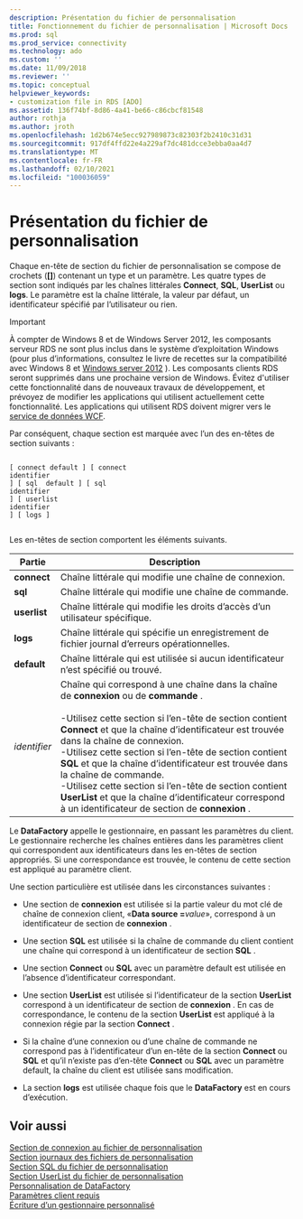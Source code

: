 ```yaml
---
description: Présentation du fichier de personnalisation
title: Fonctionnement du fichier de personnalisation | Microsoft Docs
ms.prod: sql
ms.prod_service: connectivity
ms.technology: ado
ms.custom: ''
ms.date: 11/09/2018
ms.reviewer: ''
ms.topic: conceptual
helpviewer_keywords:
- customization file in RDS [ADO]
ms.assetid: 136f74bf-8d86-4a41-be66-c86cbcf81548
author: rothja
ms.author: jroth
ms.openlocfilehash: 1d2b674e5ecc927989873c82303f2b2410c31d31
ms.sourcegitcommit: 917df4ffd22e4a229af7dc481dcce3ebba0aa4d7
ms.translationtype: MT
ms.contentlocale: fr-FR
ms.lasthandoff: 02/10/2021
ms.locfileid: "100036059"
---
```

# <a name="understanding-the-customization-file"></a>Présentation du fichier de personnalisation
Chaque en-tête de section du fichier de personnalisation se compose de crochets (**[]**) contenant un type et un paramètre. Les quatre types de section sont indiqués par les chaînes littérales **Connect**, **SQL**, **UserList** ou **logs**. Le paramètre est la chaîne littérale, la valeur par défaut, un identificateur spécifié par l’utilisateur ou rien.  
  
> [!IMPORTANT]
>  À compter de Windows 8 et de Windows Server 2012, les composants serveur RDS ne sont plus inclus dans le système d’exploitation Windows (pour plus d’informations, consultez le livre de recettes sur la compatibilité avec Windows 8 et [Windows server 2012](https://www.microsoft.com/download/details.aspx?id=27416) ). Les composants clients RDS seront supprimés dans une prochaine version de Windows. Évitez d'utiliser cette fonctionnalité dans de nouveaux travaux de développement, et prévoyez de modifier les applications qui utilisent actuellement cette fonctionnalité. Les applications qui utilisent RDS doivent migrer vers le [service de données WCF](/dotnet/framework/wcf/).  
  
 Par conséquent, chaque section est marquée avec l’un des en-têtes de section suivants :  
  
```console
  
[ connect default ] [ connect    
identifier   
] [ sql  default ] [ sql    
identifier   
] [ userlist    
identifier   
] [ logs ]  
  
```  
  
 Les en-têtes de section comportent les éléments suivants.  
  
|Partie|Description|  
|----------|-----------------|  
|**connect**|Chaîne littérale qui modifie une chaîne de connexion.|  
|**sql**|Chaîne littérale qui modifie une chaîne de commande.|  
|**userlist**|Chaîne littérale qui modifie les droits d’accès d’un utilisateur spécifique.|  
|**logs**|Chaîne littérale qui spécifie un enregistrement de fichier journal d’erreurs opérationnelles.|  
|**default**|Chaîne littérale qui est utilisée si aucun identificateur n’est spécifié ou trouvé.|  
|*identifier*|Chaîne qui correspond à une chaîne dans la chaîne de **connexion** ou de **commande** .<br /><br /> -Utilisez cette section si l’en-tête de section contient **Connect** et que la chaîne d’identificateur est trouvée dans la chaîne de connexion.<br />-Utilisez cette section si l’en-tête de section contient **SQL** et que la chaîne d’identificateur est trouvée dans la chaîne de commande.<br />-Utilisez cette section si l’en-tête de section contient **UserList** et que la chaîne d’identificateur correspond à un identificateur de section de **connexion** .|  
  
 Le **DataFactory** appelle le gestionnaire, en passant les paramètres du client. Le gestionnaire recherche les chaînes entières dans les paramètres client qui correspondent aux identificateurs dans les en-têtes de section appropriés. Si une correspondance est trouvée, le contenu de cette section est appliqué au paramètre client.  
  
 Une section particulière est utilisée dans les circonstances suivantes :  
  
-   Une section de **connexion** est utilisée si la partie valeur du mot clé de chaîne de connexion client, «**Data source =**_value_», correspond à un identificateur de section de **connexion** . 
  
-   Une section **SQL** est utilisée si la chaîne de commande du client contient une chaîne qui correspond à un identificateur de section **SQL** .  
  
-   Une section **Connect** ou **SQL** avec un paramètre default est utilisée en l’absence d’identificateur correspondant.  
  
-   Une section **UserList** est utilisée si l’identificateur de la section **UserList** correspond à un identificateur de section de **connexion** . En cas de correspondance, le contenu de la section **UserList** est appliqué à la connexion régie par la section **Connect** .  
  
-   Si la chaîne d’une connexion ou d’une chaîne de commande ne correspond pas à l’identificateur d’un en-tête de la section **Connect** ou **SQL** et qu’il n’existe pas d’en-tête **Connect** ou **SQL** avec un paramètre default, la chaîne du client est utilisée sans modification.  
  
-   La section **logs** est utilisée chaque fois que le **DataFactory** est en cours d’exécution.  
  
## <a name="see-also"></a>Voir aussi  
 [Section de connexion au fichier de personnalisation](./customization-file-connect-section.md)   
 [Section journaux des fichiers de personnalisation](./customization-file-logs-section.md)   
 [Section SQL du fichier de personnalisation](./customization-file-sql-section.md)   
 [Section UserList du fichier de personnalisation](./customization-file-userlist-section.md)   
 [Personnalisation de DataFactory](./datafactory-customization.md)   
 [Paramètres client requis](./required-client-settings.md)   
 [Écriture d’un gestionnaire personnalisé](./writing-your-own-customized-handler.md)
